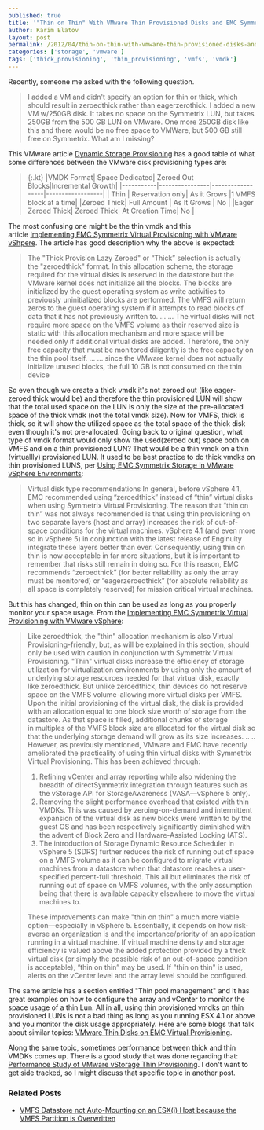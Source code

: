 ```yaml
---
published: true
title: '"Thin on Thin" With VMware Thin Provisioned Disks and EMC Symmetrix Virtual Provisioning'
author: Karim Elatov
layout: post
permalink: /2012/04/thin-on-thin-with-vmware-thin-provisioned-disks-and-emc-symmetrix-virtual-provisioning/
categories: ['storage', 'vmware']
tags: ['thick_provisioning', 'thin_provisioning', 'vmfs', 'vmdk']
---
```


Recently, someone me asked with the following question.

> I added a VM and didn't specify an option for thin or thick, which should result in zeroedthick rather than eagerzerothick. I added a new VM w/250GB disk. It takes no space on the Symmetrix LUN, but takes 250GB from the 500 GB LUN on VMware. One more 250GB disk like this and there would be no free space to VMWare, but 500 GB still free on Symmetrix. What am I missing?

This VMware article [Dynamic Storage Provisioning](http://www.vmware.com/techpapers/2009/dynamic-storage-provisioning-10073.html) has a good table of what some differences between the VMware disk provisioning types are:

> {:.kt}
> |VMDK Format| Space Dedicated| Zeroed Out Blocks|Incremental Growth|
> |-----------|----------------|------------------|------------------|
> | Thin      | Reservation only| As it Grows     |1 VMFS block at a time|
> |Zeroed Thick| Full Amount   | As It Grows      | No               |
> |Eager Zeroed Thick| Zeroed Thick| At Creation Time| No            |

The most confusing one might be the thin vmdk and this article [Implementing EMC Symmetrix Virtual Provisioning with VMware vShpere](https://dl.dropboxusercontent.com/u/24136116/blog_pics/thin-thin-symm/h2529vmwareesxsvrwsymmetrixwp.pdf). The article has good description why the above is expected:

> The "Thick Provision Lazy Zeroed" or “Thick” selection is actually the "zeroedthick" format. In this allocation scheme, the storage required for the virtual disks is reserved in the datastore but the VMware kernel does not initialize all the blocks. The blocks are initialized by the guest operating system as write activities to
> previously uninitialized blocks are performed. The VMFS will return zeros to the guest operating system if it attempts to read blocks of data that it has not previously written to.
> ...
> ...
> The virtual disks will not require more space on the VMFS volume as their reserved size is static with this allocation mechanism and more space will be needed only if additional virtual disks are added. Therefore, the only free capacity that must be monitored diligently is the free capacity on the thin pool itself.
> ...
> ...
> since the VMware kernel does not actually initialize unused blocks, the full 10 GB is not consumed on the thin device

So even though we create a thick vmdk it's not zeroed out (like eager-zeroed thick would be) and therefore the thin provisioned LUN will show that the total used space on the LUN is only the size of the pre-allocated space of the thick vmdk (not the total vmdk size). Now for VMFS, thick is thick, so it will show the utilized space as the total space of the thick disk even though it's not pre-allocated.
Going back to original question, what type of vmdk format would only show the used(zeroed out) space both on VMFS and on a thin provisioned LUN? That would be a thin vmdk on a thin (virtuallly) provisioned LUN. It used to be best practice to do thick vmdks on thin provisioned LUNS, per [Using EMC Symmetrix Storage in VMware vSphere Environments](http://www.emc.com/collateral/hardware/solution-overview/h2529-vmware-esx-svr-w-symmetrix-wp-ldv.pdf):

> Virtual disk type recommendations
> In general, before vSphere 4.1, EMC recommended using “zeroedthick” instead of “thin” virtual disks when using Symmetrix Virtual Provisioning. The reason that “thin on thin” was not always recommended is that using thin provisioning on two separate layers (host and array) increases the risk of out-of-space conditions for the virtual machines. vSphere 4.1 (and even more so in vSphere 5) in conjunction with the latest release of Enginuity integrate these layers better than ever. Consequently, using thin on thin is now acceptable in far more situations, but it is important to remember that risks still remain in doing so. For this reason, EMC recommends “zeroedthick” (for better reliability as only the array must be monitored) or “eagerzeroedthick” (for absolute reliability as all space is completely reserved) for mission critical virtual machines.

But this has changed, thin on thin can be used as long as you properly monitor your space usage. From the [Implementing EMC Symmetrix Virtual Provisioning with VMware vSphere](http://www.vmware.com/files/pdf/techpaper/wp_symmetrix_virtual_provisioning_vsphere4.pdf):

> Like zeroedthick, the "thin" allocation mechanism is also Virtual Provisioning-friendly, but, as will be explained in this section, should only be used with caution in conjunction with Symmetrix Virtual Provisioning. "Thin" virtual disks increase the efficiency of storage utilization for virtualization environments by using only the amount of underlying storage resources needed for that virtual disk, exactly like zeroedthick. But unlike zeroedthick, thin devices do not reserve space on the VMFS volume-allowing more virtual disks per VMFS. Upon the initial provisioning of the virtual disk, the disk is provided with an allocation equal to one block size worth of storage from the datastore. As that space is filled, additional chunks of storage in multiples of the VMFS block size are allocated for the virtual disk so that the underlying storage demand will grow as its size increases.
> ..
> ..
> However, as previously mentioned, VMware and EMC have recently ameliorated the practicality of using thin virtual disks with Symmetrix Virtual Provisioning. This has been achieved through:
>
> 1.  Refining vCenter and array reporting while also widening the breadth of directSymmetrix integration through features such as the vStorage API for StorageAwareness (VASA—vSphere 5 only).
> 2.  Removing the slight performance overhead that existed with thin VMDKs. This was caused by zeroing-on-demand and intermittent expansion of the virtual disk as new blocks were written to by the guest OS and has been respectively significantly diminished with the advent of Block Zero and Hardware-Assisted Locking (ATS).
> 3.  The introduction of Storage Dynamic Resource Scheduler in vSphere 5 (SDRS) further reduces the risk of running out of space on a VMFS volume as it can be configured to migrate virtual machines from a datastore when that datastore reaches a user-specified percent-full threshold. This all but eliminates the risk of running out of space on VMFS volumes, with the only assumption being that there is available capacity elsewhere to move the virtual machines to.
>
> These improvements can make "thin on thin" a much more viable option—especially in vSphere 5. Essentially, it depends on how risk-averse an organization is and the importance/priority of an application running in a virtual machine. If virtual machine density and storage efficiency is valued above the added protection provided by a thick virtual disk (or simply the possible risk of an out-of-space condition is acceptable), “thin on thin” may be used. If "thin on thin" is used, alerts on the vCenter level and the array level should be configured.

The same article has a section entitled "Thin pool management" and it has great examples on how to configure the array and vCenter to monitor the space usage of a thin Lun. All in all, using thin provisioned vmdks on thin provisioned LUNs is not a bad thing as long as you running ESX 4.1 or above and you monitor the disk usage appropriately. Here are some blogs that talk about similar topics: [VMware Thin Disks on EMC Virtual Provisioning](http://virtualgeek.typepad.com/virtual_geek/2009/04/thin-on-thin-where-should-you-do-thin-provisioning-vsphere-40-or-array-level.html).

Along the same topic, sometimes performance between thick and thin VMDKs comes up. There is a good study that was done regarding that: [Performance Study of VMware vStorage Thin Provisioning](http://www.vmware.com/pdf/vsp_4_thinprov_perf.pdf). I don't want to get side tracked, so I might discuss that specific topic in another post.

### Related Posts

- [VMFS Datastore not Auto-Mounting on an ESX(i) Host because the VMFS Partition is Overwritten](/2012/09/vmfs-datastore-not-auto-mounting-on-an-esxi-host/)


